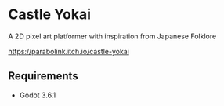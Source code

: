 # Castle Yokai
A 2D pixel art platformer with inspiration from Japanese Folklore

https://parabolink.itch.io/castle-yokai

## Requirements
- Godot 3.6.1

